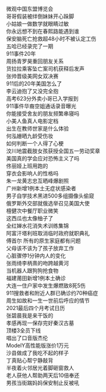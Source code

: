 微观中国东盟博览会  
哥哥假装被绊倒妹妹开心跺脚  
小姑娘一做数学就眼睛过敏  
你永远想不到在春熙路能遇到谁  
保安脑死亡抢救超48小时不被认定工伤  
五哈已经录完了一期  
911事件20年  
周扬青罗昊重回朋友关系  
货拉拉乘客坠亡案司机获释后发声  
张帅晋级美网女双决赛  
911后的20年美国怎么了  
李云迪抱了又没完全抱  
高考623分外卖小哥已入学报到  
911事件华裔空姐通话录音曝光  
你能接受舍友的朋友频繁串寝吗  
小美人鱼真人电影定档  
出生在教师世家是什么体验  
何泓姗晒九龄受伤妆  
如何判断一个人得了心梗  
汶川地震截肢女孩获授全国五一劳动奖章  
美国真的学会应对恐怖主义了吗  
佟丽娅上班用跑的  
穿衣会影响人的性格吗  
朱一龙黄志忠互晒峰爆剧照  
广州新增1例本土无症状感染者  
男子自学技术黑进500多组摄像头偷窥  
俄罗斯外交部就俄选举召见美国大使  
檀健次中餐厅职业微笑  
这西瓜也太像柚子了  
全红婵水花消失术训练集锦  
阿富汗塔利班取消临时政府就职典礼  
傅首尔 所有的原生家庭都有问题  
父母该不该为了孩子放弃工作  
心脏骤停1分钟内人的变化  
张雨绮李柄熹的吻跨越黄河  
当机器人跟狗狗抢食物  
福建莆田新增1例本土确诊  
大连一住户家中发生爆燃致8死5伤  
911搜救者和附近人群已确诊约70种癌症  
周生如故和一生一世前后呼应的情节  
2021最后四个月考试日历  
张碧晨我是来干饭的  
孝感再现一保存完好秦汉古墓  
顶楼3全员下线  
唱出了口音版杰伦  
ModelY高性能版涨价1万元  
沙县做成了我吃不起的样子  
丁真贴心帮宁静敲背  
半夜着火邻居光着脚砸窗救人  
老人获他人帮助两天后10倍奉还  
男孩当街踹妈妈保安制止反被吼  

